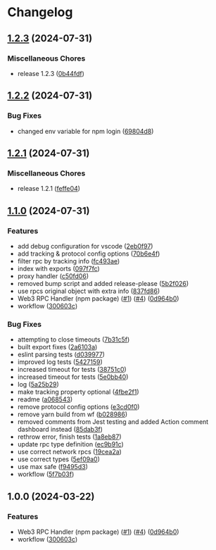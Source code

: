 # Changelog

## [1.2.3](https://github.com/ubiquity/rpc-handler/compare/v1.2.2...v1.2.3) (2024-07-31)


### Miscellaneous Chores

* release 1.2.3 ([0b44fdf](https://github.com/ubiquity/rpc-handler/commit/0b44fdfacb50c8f59576d1cf6faf79c3f19c72e4))

## [1.2.2](https://github.com/ubiquity/rpc-handler/compare/v1.2.1...v1.2.2) (2024-07-31)


### Bug Fixes

* changed env variable for npm login ([69804d8](https://github.com/ubiquity/rpc-handler/commit/69804d8d244b50c089aea0aac84daca102877554))

## [1.2.1](https://github.com/ubiquity/rpc-handler/compare/v1.1.0...v1.2.1) (2024-07-31)


### Miscellaneous Chores

* release 1.2.1 ([feffe04](https://github.com/ubiquity/rpc-handler/commit/feffe04efdff124a51adc07045e9a35116230a71))

## [1.1.0](https://github.com/ubiquity/rpc-handler/compare/v1.0.0...v1.1.0) (2024-07-31)


### Features

* add debug configuration for vscode ([2eb0f97](https://github.com/ubiquity/rpc-handler/commit/2eb0f977254991707d4d19fbb3741b54145cab5f))
* add tracking & protocol config options ([70b6e4f](https://github.com/ubiquity/rpc-handler/commit/70b6e4ffe40f0aca65f62196492f6d6293f51ed4))
* filter rpc by tracking info ([fc493ae](https://github.com/ubiquity/rpc-handler/commit/fc493aecd97851d349a8033ef4e802aa48e4de19))
* index with exports ([097f7fc](https://github.com/ubiquity/rpc-handler/commit/097f7fcd4465addd3985faa6fc1a102c3624896e))
* proxy handler ([c50fd06](https://github.com/ubiquity/rpc-handler/commit/c50fd068685248f2809a6f9430c6748a695217b7))
* removed bump script and added release-please ([5b2f026](https://github.com/ubiquity/rpc-handler/commit/5b2f02618df036e030c043ffc17a2a6819c66531))
* use rpcs original object with extra info ([837fd86](https://github.com/ubiquity/rpc-handler/commit/837fd86c472cb12e71b54caf1c0433d7553ccfc3))
* Web3 RPC Handler (npm package) ([#1](https://github.com/ubiquity/rpc-handler/issues/1)) ([#4](https://github.com/ubiquity/rpc-handler/issues/4)) ([0d964b0](https://github.com/ubiquity/rpc-handler/commit/0d964b09871b09fa5ce441d3339254d171ecae62))
* workflow ([300603c](https://github.com/ubiquity/rpc-handler/commit/300603cbdc788b44c80a366021142f99842590ba))


### Bug Fixes

* attempting to close timeouts ([7b31c5f](https://github.com/ubiquity/rpc-handler/commit/7b31c5f82a50a0d4c33c9205643cce19c41d3152))
* built export fixes ([2a6103a](https://github.com/ubiquity/rpc-handler/commit/2a6103a7d9b14ffa66355016ed6f4b2af9a64531))
* eslint parsing tests ([d039977](https://github.com/ubiquity/rpc-handler/commit/d039977b2e9d77866c18f231bf6e0b5184963525))
* improved log tests ([5427159](https://github.com/ubiquity/rpc-handler/commit/54271597bc74ee945a12d584caea386b52354267))
* increased timeout for tests ([38751c0](https://github.com/ubiquity/rpc-handler/commit/38751c02b54febec1c653af49b8cef10b14ffcbb))
* increased timeout for tests ([5e0bb40](https://github.com/ubiquity/rpc-handler/commit/5e0bb40625bf44ee79194ea26d4c7c5984d5e9c7))
* log ([5a25b29](https://github.com/ubiquity/rpc-handler/commit/5a25b29e668398abefa97b44a11846f7cdda8571))
* make tracking property optional ([4fbe2f1](https://github.com/ubiquity/rpc-handler/commit/4fbe2f14f9171dc4bc8eabb29add44dda4beebe3))
* readme ([a068543](https://github.com/ubiquity/rpc-handler/commit/a068543dd0c21b723876bc05a58272240ecbac01))
* remove protocol config options ([e3cd0f0](https://github.com/ubiquity/rpc-handler/commit/e3cd0f00ad1325b8c24f8288e5d110f637110ac3))
* remove yarn build from wf ([b028986](https://github.com/ubiquity/rpc-handler/commit/b028986b63cd5bd52e7260c6aa220b8d14a5b184))
* removed comments from Jest testing and added Action comment dashboard instead ([85dab3f](https://github.com/ubiquity/rpc-handler/commit/85dab3fb961fcb802c7e5d5be95c1025d6148528))
* rethrow error, finish tests ([1a8eb87](https://github.com/ubiquity/rpc-handler/commit/1a8eb874902085c8978eddc978de97cf80d94f59))
* update rpc type definition ([ec9b91c](https://github.com/ubiquity/rpc-handler/commit/ec9b91cdca285b9800ed3305795d89f6e7d5d31f))
* use correct network rpcs ([19cea2a](https://github.com/ubiquity/rpc-handler/commit/19cea2ac65c5982c76c12e2c092d2e0664275573))
* use correct types ([5ef09a0](https://github.com/ubiquity/rpc-handler/commit/5ef09a0bdb5733f7627470cd2e5d02ad89774442))
* use max safe ([f9495d3](https://github.com/ubiquity/rpc-handler/commit/f9495d3d3b5703a9d4052432d66e5f7fb0c95860))
* workflow ([5f7b03f](https://github.com/ubiquity/rpc-handler/commit/5f7b03fd9fae8c3abfecef89043949420a12049a))

## 1.0.0 (2024-03-22)

### Features

- Web3 RPC Handler (npm package) ([#1](https://github.com/ubiquity/rpc-handler/issues/1)) ([#4](https://github.com/ubiquity/rpc-handler/issues/4)) ([0d964b0](https://github.com/ubiquity/rpc-handler/commit/0d964b09871b09fa5ce441d3339254d171ecae62))
- workflow ([300603c](https://github.com/ubiquity/rpc-handler/commit/300603cbdc788b44c80a366021142f99842590ba))
